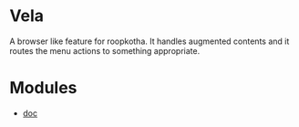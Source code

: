Vela
======

A browser like feature for roopkotha. It handles augmented contents and it routes the menu actions to something appropriate.

Modules
========

- [doc](libs/doc)
